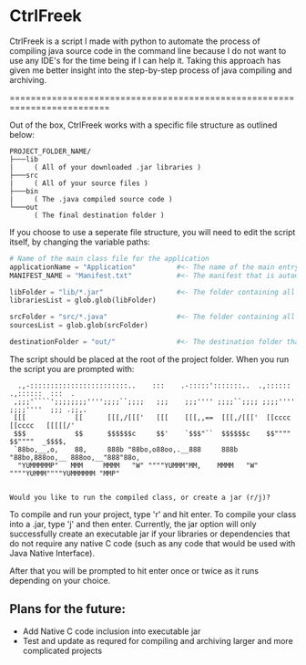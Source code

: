 # CtrlFreek

CtrlFreek is a script I made with python to automate the process of compiling java source code in the command line because I do not want to use any IDE's for the time being if I can help it. Taking this approach has given me better insight into the step-by-step process of java compiling and archiving.

=========================================================================

Out of the box, CtrlFreek works with a specific file structure as outlined below:

```
PROJECT_FOLDER_NAME/
├───lib
|     ( All of your downloaded .jar libraries )
├───src
|     ( All of your source files )
├───bin
|     ( The .java compiled source code )
└───out
      ( The final destination folder )
```

If you choose to use a seperate file structure, you will need to edit the script itself, by changing the variable paths:

```python
# Name of the main class file for the application
applicationName = "Application"          #<- The name of the main entry-point class
MANIFEST_NAME = "Manifest.txt"           #<- The manifest that is automatically generated and then merged into the MANIFEST.MF

libFolder = "lib/*.jar"                  #<- The folder containing all of your downloaded .jar libraries
librariesList = glob.glob(libFolder)

srcFolder = "src/*.java"                 #<- The folder containing all of your .java source code
sourcesList = glob.glob(srcFolder)

destinationFolder = "out/"               #<- The destination folder that you would like to compile to and create jar in
```

The script should be placed at the root of the project folder. When you run the script you are prompted with:

```
  .,-::::::::::::::::::::::::..    :::    .-:::::':::::::..  .,:::::: .,::::::  :::  .  
 ,;;;'````';;;;;;;;'''';;;;``;;;;   ;;;    ;;;'''' ;;;;``;;;; ;;;;'''' ;;;;''''  ;;; .;;,.
 [[[            [[      [[[,/[[['   [[[    [[[,,==  [[[,/[[['  [[cccc   [[cccc   [[[[[/'  
 $$$            $$      $$$$$$c     $$'    `$$$"``  $$$$$$c    $$""""   $$""""  _$$$$,    
 `88bo,__,o,    88,     888b "88bo,o88oo,.__888     888b "88bo,888oo,__ 888oo,__"888"88o, 
  "YUMMMMMP"   MMM     MMMM   "W" """"YUMMM"MM,    MMMM   "W" """"YUMMM""""YUMMMMMM "MMP"


Would you like to run the compiled class, or create a jar (r/j)?
```

To compile and run your project, type 'r' and hit enter. To compile your class into a .jar, type 'j' and then enter. Currently, the jar option will only successfully create an executable jar if your libraries or dependencies that do not require any native C code (such as any code that would be used with Java Native Interface).

After that you will be prompted to hit enter once or twice as it runs depending on your choice.

## Plans for the future:
* Add Native C code inclusion into executable jar
* Test and update as requred for compiling and archiving larger and more complicated projects
